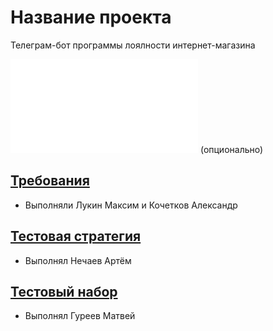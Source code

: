 # Название проекта

Телеграм-бот программы лоялности интернет-магазина

![Логотип или демо-изображение](/Test.txt) (опционально)


## [Требования](/Requirements.md)
- Выполняли Лукин Максим и Кочетков Александр
## [Тестовая стратегия](/Test_strategy.md)
- Выполнял Нечаев Артём
## [Тестовый набор](/Test_suit.md)
- Выполнял Гуреев Матвей
